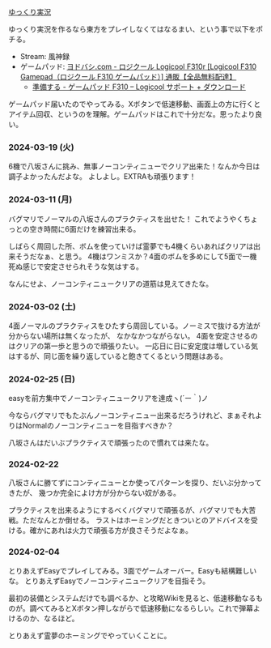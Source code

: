 [ゆっくり実況](%E3%82%86%E3%81%A3%E3%81%8F%E3%82%8A%E5%AE%9F%E6%B3%81)

ゆっくり実況を作るなら東方をプレイしなくてはなるまい、という事で以下をポチる。

- Stream: 風神録
- ゲームパッド: [ヨドバシ.com - ロジクール Logicool F310r [Logicool F310 Gamepad（ロジクール F310 ゲームパッド）] 通販【全品無料配達】](https://www.yodobashi.com/product-detail/100000001001732201/)
  - [準備する - ゲームパッド F310 – Logicool サポート + ダウンロード](https://support.logi.com/hc/ja/articles/360024326793)

ゲームパッド届いたのでやってみる。Xボタンで低速移動、画面上の方に行くとアイテム回収、というのを理解。ゲームパッドはこれで十分だな。思ったより良い。

### 2024-03-19 (火)

6機で八坂さんに挑み、無事ノーコンティニューでクリア出来た！なんか今日は調子よかったんだよな。
よしよし。EXTRAも頑張ります！

### 2024-03-11 (月)

バグマリでノーマルの八坂さんのプラクティスを出せた！
これでようやくちょっとの空き時間に6面だけを練習出来る。

しばらく周回した所、ボムを使っていけば霊夢でも4機くらいあればクリアは出来そうだなぁ、と思う。
4機はワンミスか？4面のボムを多めにして5面で一機死ぬ感じで安定させられそうな気はする。

なんにせよ、ノーコンティニュークリアの道筋は見えてきたな。

### 2024-03-02 (土)

4面ノーマルのプラクティスをひたすら周回している。ノーミスで抜ける方法が分からない場所は無くなったが、
なかなかつながらない。
4面を安定させるのはクリアの第一歩と思うので頑張りたい。
一応日に日に安定度は増している気はするが、同じ面を繰り返していると飽きてくるという問題はある。

### 2024-02-25 (日)

easyを前方集中でノーコンティニュークリアを達成ヽ(´ー｀)ノ

今ならバグマリでもたぶんノーコンティニュー出来るだろうけれど、まぁそれよりはNormalのノーコンティニューを目指すべきか？

八坂さんはだいぶプラクティスで頑張ったので慣れては来たな。

### 2024-02-22

八坂さんに勝てずにコンティニューとか使ってパターンを探り、だいぶ分かってきたが、
幾つか完全によけ方が分からない奴がある。

プラクティスを出来るようにするべくバグマリで頑張るが、バグマリでも大苦戦。ただなんとか倒せる。
ラストはホーミングだときついとのアドバイスを受ける。確かにあれは火力で頑張る方が良さそうだよなぁ。


### 2024-02-04

とりあえずEasyでプレイしてみる。3面でゲームオーバー。Easyも結構難しいな。
とりあえずEasyでノーコンティニュークリアを目指そう。

最初の装備とシステムだけでも調べるか、と攻略Wikiを見ると、低速移動なるものが。調べてみるとXボタン押しながらで低速移動になるらしい。これで弾幕よけるのか、なるほど。

とりあえず霊夢のホーミングでやっていくことに。